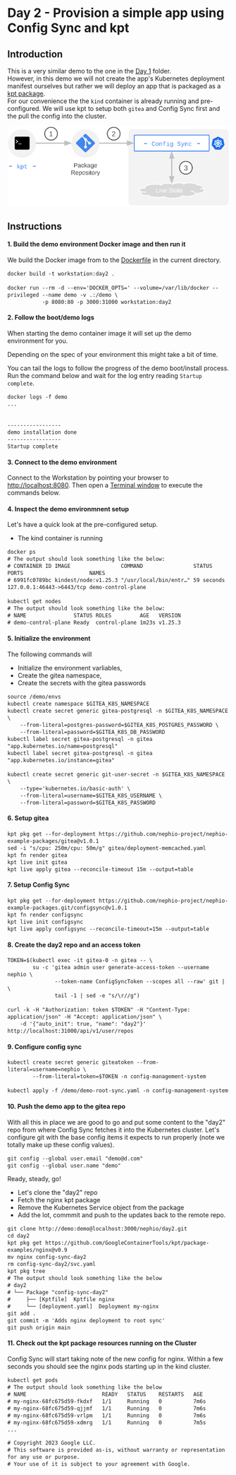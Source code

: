 # Day 2 - Provision a simple app using Config Sync and kpt

## Introduction
This is a very similar demo to the one in the [Day 1](../Day1/README.md) folder.  
However, in this demo we will not create the app's Kubernetes deployment manifest ourselves but rather we will deploy an app that is packaged as a [kpt package](https://kpt.dev/book/03-packages/).   
For our convenience the the ```kind``` container is already running and pre-configured.
We will use kpt to setup both ```gitea``` and Config Sync first and the pull the config into the cluster.  

![Configuration as Data Day2](/images/nephio_cad_day2.png)  

## Instructions

#### 1. Build the demo environment Docker image and then run it
We build the Docker image from to the [Dockerfile](./Dockerfile) in the current directory.  

```
docker build -t workstation:day2 .

docker run --rm -d --env='DOCKER_OPTS=' --volume=/var/lib/docker --privileged --name demo -v .:/demo \
           -p 8080:80 -p 3000:31000 workstation:day2
```

#### 2. Follow the boot/demo logs
When starting the demo container image it will set up the demo environment for you.  

Depending on the spec of your environment this might take a bit of time.

You can tail the logs to follow the progress of the demo boot/install process.
Run the command below and wait for the log entry reading ```Startup complete```.

```
docker logs -f demo
...


-----------------
demo installation done
-----------------
Startup complete
```

#### 3. Connect to the demo environment
Connect to the Workstation by pointing your browser to [http://localhost:8080](http://localhost:8080).
Then open a [Terminal window](../README.md#Instructions) to execute the commands below.


#### 4. Inspect the demo environmnent setup
Let's have a quick look at the pre-configured setup.  
* The kind container is running
```
docker ps
# The output should look something like the below:
# CONTAINER ID IMAGE                COMMAND                STATUS     PORTS                     NAMES
# 6991fc0789bc kindest/node:v1.25.3 "/usr/local/bin/entr…" 59 seconds 127.0.0.1:46443->6443/tcp demo-control-plane

kubectl get nodes
# The output should look something like the below:
# NAME               STATUS ROLES         AGE   VERSION
# demo-control-plane Ready  control-plane 1m23s v1.25.3
```

#### 5. Initialize the environment
The following commands will
* Initialize the environment varliables,
* Create the gitea namespace,
* Create the secrets with the gitea passwords 

```
source /demo/envs
kubectl create namespace $GITEA_K8S_NAMESPACE
kubectl create secret generic gitea-postgresql -n $GITEA_K8S_NAMESPACE \
    --from-literal=postgres-password=$GITEA_K8S_POSTGRES_PASSWORD \
    --from-literal=password=$GITEA_K8S_DB_PASSWORD
kubectl label secret gitea-postgresql -n gitea "app.kubernetes.io/name=postgresql"
kubectl label secret gitea-postgresql -n gitea "app.kubernetes.io/instance=gitea"

kubectl create secret generic git-user-secret -n $GITEA_K8S_NAMESPACE \
    --type='kubernetes.io/basic-auth' \
    --from-literal=username=$GITEA_K8S_USERNAME \
    --from-literal=password=$GITEA_K8S_PASSWORD
```

#### 6. Setup gitea

```
kpt pkg get --for-deployment https://github.com/nephio-project/nephio-example-packages/gitea@v1.0.1
sed -i "s/cpu: 250m/cpu: 50m/g" gitea/deployment-memcached.yaml
kpt fn render gitea
kpt live init gitea
kpt live apply gitea --reconcile-timeout 15m --output=table
```

#### 7. Setup Config Sync

```
kpt pkg get --for-deployment https://github.com/nephio-project/nephio-example-packages.git/configsync@v1.0.1
kpt fn render configsync
kpt live init configsync
kpt live apply configsync --reconcile-timeout=15m --output=table
```

#### 8. Create the day2 repo and an access token

```
TOKEN=$(kubectl exec -it gitea-0 -n gitea -- \
        su -c 'gitea admin user generate-access-token --username nephio \
               --token-name ConfigSyncToken --scopes all --raw' git | \
               tail -1 | sed -e "s/\r//g")

curl -k -H "Authorization: token $TOKEN" -H "Content-Type: application/json" -H "Accept: application/json" \
    -d '{"auto_init": true, "name": "day2"}' http://localhost:31000/api/v1/user/repos
```

#### 9. Configure config sync
```
kubectl create secret generic giteatoken --from-literal=username=nephio \
        --from-literal=token=$TOKEN -n config-management-system

kubectl apply -f /demo/demo-root-sync.yaml -n config-management-system
```

#### 10. Push the demo app to the gitea repo

With all this in place we are good to go and put some content to the "day2" repo from where Config Sync fetches it into the Kubernetes cluster.
Let's configure git with the base config items it expects to run properly (note we totally make up these config values). 

```
git config --global user.email "demo@d.com"
git config --global user.name "demo"
```

Ready, steady, go!
* Let's clone the "day2" repo
* Fetch the nginx kpt package
* Remove the Kubernetes Service object from the package
* Add the lot, commmit and push to the updates back to the remote repo. 

```
git clone http://demo:demo@localhost:3000/nephio/day2.git
cd day2
kpt pkg get https://github.com/GoogleContainerTools/kpt/package-examples/nginx@v0.9
mv nginx config-sync-day2
rm config-sync-day2/svc.yaml
kpt pkg tree
# The output should look something like the below
# day2
# └── Package "config-sync-day2"
#     ├── [Kptfile]  Kptfile nginx
#     └── [deployment.yaml]  Deployment my-nginx
git add .
git commit -m 'Adds nginx deployment to root sync'
git push origin main
```

#### 11. Check out the kpt package resources running on the Cluster

Config Sync will start taking note of the new config for nginx.
Within a few seconds you should see the nginx pods starting up in the kind cluster.

```
kubectl get pods
# The output should look something like the below
# NAME                        READY   STATUS    RESTARTS   AGE
# my-nginx-68fc675d59-fkdxf   1/1     Running   0          7m6s
# my-nginx-68fc675d59-qjjmf   1/1     Running   0          7m6s
# my-nginx-68fc675d59-vrlpm   1/1     Running   0          7m6s
# my-nginx-68fc675d59-xdmrg   1/1     Running   0          7m5s
...
```

```
# Copyright 2023 Google LLC.
# This software is provided as-is, without warranty or representation for any use or purpose.
# Your use of it is subject to your agreement with Google.
```
